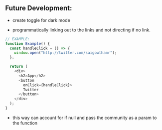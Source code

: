 ## Future Development:

- create toggle for dark mode

- programmatically linking out to the links and not directing if no link.
  

```js
// EXAMPLE:
function Example() {
  const handleClick = () => {
    window.open("http://twitter.com/saigowthamr");
  };

  return (
    <div>
      <h2>App</h2>
      <button 
        onClick={handleClick}>
        Twitter
      </button>
    </div>
  );
}
```


  -  this way can account for if null and pass the community as a param to the function
